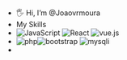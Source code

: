 - 🖐️ Hi, I’m @Joaovrmoura
- My Skills
- ![JavaScript](https://img.shields.io/badge/JavaScript-F7DF1E?style=for-the-badge&logo=javascript&logoColor=black) ![React](	https://img.shields.io/badge/React-20232A?style=for-the-badge&logo=react&logoColor=61DAFB) ![vue.js](https://img.shields.io/badge/Vue.js-35495E?style=for-the-badge&logo=vue.js&logoColor=4FC08D)
- ![php](https://img.shields.io/badge/PHP-777BB4?style=for-the-badge&logo=php&logoColor=white)![bootstrap](https://img.shields.io/badge/Bootstrap-563D7C?style=for-the-badge&logo=bootstrap&logoColor=white) ![mysqli](https://img.shields.io/badge/MySQL-00000F?style=for-the-badge&logo=mysql&logoColor=white)
-
